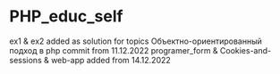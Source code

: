 # PHP_educ_self
ex1 & ex2 added as solution for topics Объектно-ориентированный подход в php commit from 11.12.2022
programer_form & Cookies-and-sessions & web-app added from 14.12.2022
